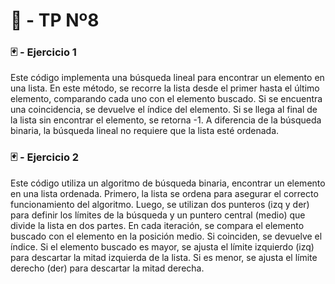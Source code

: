 
# 💭 - TP Nº8 

### 🃏 - Ejercicio 1
Este código implementa una búsqueda lineal para encontrar un elemento en una lista. En este método, se recorre la lista desde el primer hasta el último elemento, comparando cada uno con el elemento buscado. Si se encuentra una coincidencia, se devuelve el índice del elemento. Si se llega al final de la lista sin encontrar el elemento, se retorna -1. A diferencia de la búsqueda binaria, la búsqueda lineal no requiere que la lista esté ordenada.

### 🃏 - Ejercicio 2
Este código utiliza un algoritmo de búsqueda binaria, encontrar un elemento en una lista ordenada. Primero, la lista se ordena para asegurar el correcto funcionamiento del algoritmo. Luego, se utilizan dos punteros (izq y der) para definir los límites de la búsqueda y un puntero central (medio) que divide la lista en dos partes. En cada iteración, se compara el elemento buscado con el elemento en la posición medio. Si coinciden, se devuelve el índice. Si el elemento buscado es mayor, se ajusta el límite izquierdo (izq) para descartar la mitad izquierda de la lista. Si es menor, se ajusta el límite derecho (der) para descartar la mitad derecha. 